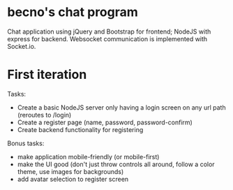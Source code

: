 # becno's chat program
Chat application using jQuery and Bootstrap for frontend; NodeJS with express for backend. Websocket communication is implemented with Socket.io.

# First iteration
Tasks:
- Create a basic NodeJS server only having a login screen on any url path (reroutes to /login)
- Create a register page (name, password, password-confirm)
- Create backend functionality for registering

Bonus tasks:
- make application mobile-friendly (or mobile-first)
- make the UI good (don't just throw controls all around, follow a color theme, use images for backgrounds)
- add avatar selection to register screen
